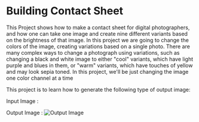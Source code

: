 # Building Contact Sheet
This Project shows how to make a contact sheet for digital photographers, and how one can take one image and create nine different variants based on the brightness of that image. In this project we are going to change the colors of the image, creating variations based on a single photo. There are many complex ways to change a photograph using variations, such as changing a black and white image to either "cool" variants, which have light purple and blues in them, or "warm" variants, which have touches of yellow and may look sepia toned. In this project, we'll be just changing the image one color channel at a time

This project is to learn how to generate the following type of output image:

Input Image :





Output Image :
<img src="https://github.com/sidsinghrajput/ContactSheetMaker/blob/master/FilterDP4.gif" alt="Output Image">
